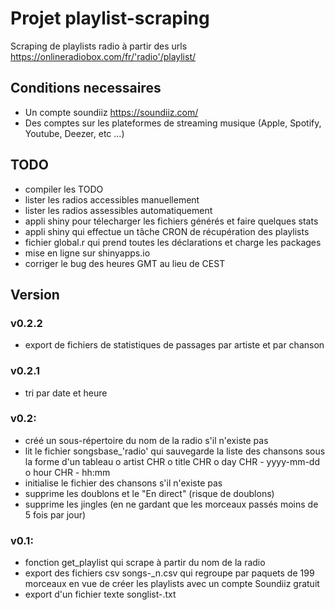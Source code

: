 # Projet playlist-scraping
Scraping de playlists radio à partir des urls https://onlineradiobox.com/fr/'radio'/playlist/

## Conditions necessaires
- Un compte soundiiz https://soundiiz.com/
- Des comptes sur les plateformes de streaming musique (Apple, Spotify, Youtube, Deezer, etc ...)

## TODO
- compiler les TODO
- lister les radios accessibles manuellement
- lister les radios assessibles automatiquement
- appli shiny pour télecharger les fichiers générés et faire quelques stats
- appli shiny qui effectue un tâche CRON de récupération des playlists
- fichier global.r qui prend toutes les déclarations et charge les packages
- mise en ligne sur shinyapps.io
- corriger le bug des heures GMT au lieu de CEST

## Version

### v0.2.2
- export de fichiers de statistiques de passages par artiste et par chanson


### v0.2.1
- tri par date et heure

### v0.2:
- créé un sous-répertoire du nom de la radio s'il n'existe pas
- lit le fichier songsbase_'radio' qui sauvegarde la liste des chansons sous la forme d'un tableau
  o artist CHR
  o title CHR
  o day CHR - yyyy-mm-dd
  o hour CHR - hh:mm
- initialise le fichier des chansons s'il n'existe pas
- supprime les doublons et le "En direct" (risque de doublons)
- supprime les jingles (en ne gardant que les morceaux passés moins de 5 fois par jour)

### v0.1:
- fonction get_playlist qui scrape à partir du nom de la radio
- export des fichiers csv songs-<radio>_n.csv qui regroupe par paquets de 199 morceaux en vue de créer les playlists avec un compte Soundiiz gratuit
- export d'un fichier texte songlist-<radio>.txt


